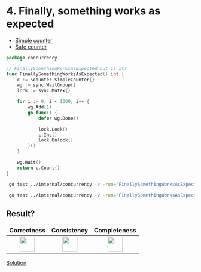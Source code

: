 # 4. Finally, something works as expected

* [Simple counter](counter/simple.md)
* [Safe counter](counter/safe.md)

```go
package concurrency

// FinallySomethingWorksAsExpected but is it?
func FinallySomethingWorksAsExpected() int {
	c := &counter.SimpleCounter{}
	wg := sync.WaitGroup{}
	lock := sync.Mutex{}

	for i := 0; i < 1000; i++ {
		wg.Add(1)
		go func() {
			defer wg.Done()

			lock.Lock()
			c.Inc()
			lock.Unlock()
		}()
	}

	wg.Wait()
	return c.Count()
}
```

```bash
 go test ../internal/concurrency -v -run="FinallySomethingWorksAsExpected$" 
```

```bash
 go test ../internal/concurrency -v -run="FinallySomethingWorksAsExpected$" -race 
```

## Result?

|                                                   Correctness                                                    |                                                   Consistency                                                    |                                                   Completeness                                                   |
|:----------------------------------------------------------------------------------------------------------------:|:----------------------------------------------------------------------------------------------------------------:|:----------------------------------------------------------------------------------------------------------------:|
| <img height="40" src="/Users/RGurevitch/workspace/talk/golang-concurrency/docs/images/question.svg" width="40"/> | <img height="40" src="/Users/RGurevitch/workspace/talk/golang-concurrency/docs/images/question.svg" width="40"/> | <img height="40" src="/Users/RGurevitch/workspace/talk/golang-concurrency/docs/images/question.svg" width="40"/> |

[Solution](example_4_solution.md)